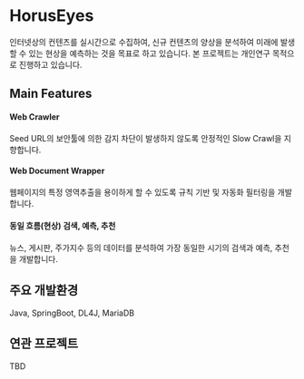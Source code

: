 # HorusEyes

인터넷상의 컨텐츠를 실시간으로 수집하여,
신규 컨텐츠의 양상을 분석하여 미래에 발생할 수 있는 현상을 예측하는 것을 목표로 하고 있습니다.
본 프로젝트는 개인연구 목적으로 진행하고 있습니다. 

Main Features
---
#### Web Crawler
Seed URL의 보안툴에 의한 감지 차단이 발생하지 않도록 안정적인 Slow Crawl을 지향합니다.

#### Web Document Wrapper
웹페이지의 특정 영역추출을 용이하게 할 수 있도록 규칙 기반 및 자동화 필터링을 개발합니다.

#### 동일 흐름(현상) 검색, 예측, 추천
뉴스, 게시판, 주가지수 등의 데이터를 분석하여 가장 동일한 시기의 검색과 예측, 추천을 개발합니다. 


## 주요 개발환경

Java, SpringBoot, DL4J, MariaDB


## 연관 프로젝트

TBD
